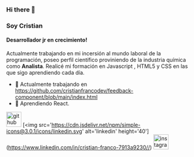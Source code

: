 ### Hi there 👋

###  Soy Cristian
#### Desarrollador jr en crecimiento!

Actualmente trabajando en mi incersión al mundo laboral de la programación, poseo perfil científico proviniendo de la industria química como **Analista**.
Realicé mi formación en Javascript , HTML5 y CSS en las que sigo aprendiendo cada día.


- 🔭 Actualmente trabajando en https://github.com/cristianfrancodev/feedback-component/blob/main/index.html 
- 🌱 Aprendiendo React.


[<img src='https://cdn.jsdelivr.net/npm/simple-icons@3.0.1/icons/github.svg' alt='github' height='40'>](https://github.com/https://github.com/cristianfrancodev)  [<img src='https://cdn.jsdelivr.net/npm/simple-icons@3.0.1/icons/linkedin.svg' alt='linkedin' height='40'] (https://www.linkedin.com/in/cristian-franco-7913a9230//) 
  [<img src='https://cdn.jsdelivr.net/npm/simple-icons@3.0.1/icons/instagram.svg' alt='instagram' height='40'>](https://www.instagram.com/cristianfranco1986pp/) 

